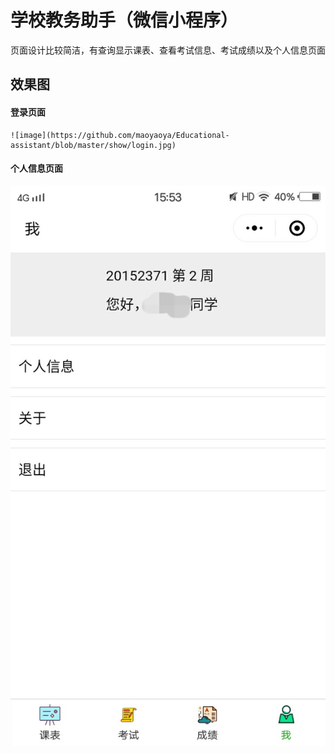 # 学校教务助手（微信小程序）
页面设计比较简洁，有查询显示课表、查看考试信息、考试成绩以及个人信息页面
## 效果图
#### 登录页面
````
![image](https://github.com/maoyaoya/Educational-assistant/blob/master/show/login.jpg)
````
#### 个人信息页面
![image](https://github.com/maoyaoya/Educational-assistant/blob/master/show/person.jpg)
